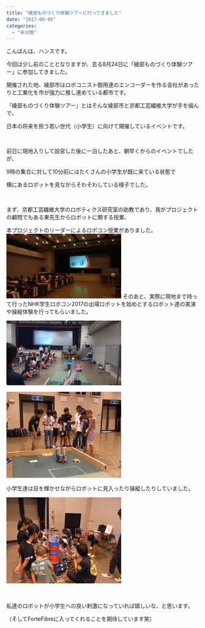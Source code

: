 ```yaml
---
title: "綾部ものづくり体験ツアーに行ってきました"
date: "2017-09-05"
categories: 
  - "未分類"
---
```


こんばんは、ハンスです。

今回は少し前のこととなりますが、去る8月24日に「綾部ものづくり体験ツアー」に参加してきました。

開催された地、綾部市はロボコニスト御用達のエンコーダーを作る会社があったりと工業化を市が強力に推し進めている都市です。

「綾部ものづくり体験ツアー」とはそんな綾部市と京都工芸繊維大学が手を組んで、

日本の将来を担う若い世代（小学生）に向けて開催しているイベントです。

 

前日に現地入りして設営した後に一泊したあと、朝早くからのイベントでしたが、

9時の集合に対して10分前にはたくさんの小学生が既に来ている状態で

横にあるロボットを見ながらそわそわしている様子でした。

 

まず、京都工芸繊維大学のロボティクス研究室の助教であり、我がプロジェクトの顧問でもある東先生からロボットに関する授業、

本プロジェクトのリーダーによるロボコン授業がありました。 [![](images/KIMG0979-300x169.jpg)](http://www.fortefibre.net/blog/wp-content/uploads/2017/09/KIMG0979.jpg) そのあと、実際に現地まで持って行ったNHK学生ロボコン2017の出場ロボットを始めとするロボット達の実演や操縦体験を行ってもらいました。

[![](images/KIMG0995-300x169.jpg)](http://www.fortefibre.net/blog/wp-content/uploads/2017/09/KIMG0995.jpg)

[![](images/RIMG9569-300x225.jpg)](http://www.fortefibre.net/blog/wp-content/uploads/2017/09/RIMG9569.jpg)

小学生達は目を輝かせながらロボットに見入ったり操縦したりしていました。

[![](images/RIMG9570-300x225.jpg)](http://www.fortefibre.net/blog/wp-content/uploads/2017/09/RIMG9570.jpg)

 

私達のロボットが小学生への良い刺激になっていれば嬉しいな、と思います。

（そしてForteFibreに入ってくれることを期待しています笑）
